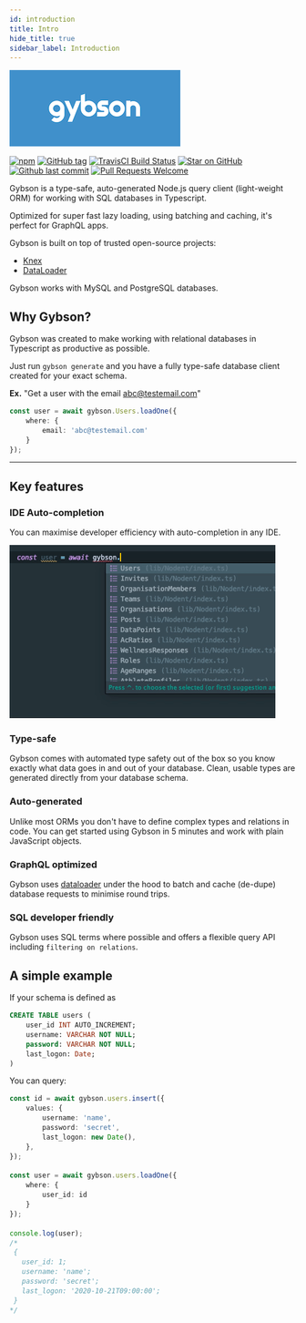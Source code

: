 ```yaml
---
id: introduction
title: Intro
hide_title: true
sidebar_label: Introduction
---
```


![Image of logo](https://github.com/MattGson/Gybson/blob/master/logo-small.png?raw=true)

[![npm](https://img.shields.io/npm/v/gybson.svg?style=for-the-badge)](https://www.npmjs.com/package/gybson)
[![GitHub tag](https://img.shields.io/github/tag/MattGson/Gybson.svg?style=for-the-badge)](https://github.com/MattGson/Gybson)
[![TravisCI Build Status](https://img.shields.io/travis/MattGson/Gybson/master?style=for-the-badge)](https://travis-ci.org/github/MattGson/Gybson)
[![Star on GitHub][github-star-badge]][github-star-link]
[![Github last commit][last-commit]][last-commit-link]
[![Pull Requests Welcome][prs-badge]][prs-link]

[github-star-badge]: https://img.shields.io/github/last-commit/MattGson/Gybson.svg?style=for-the-badge&logo=github&logoColor=ffffff
[github-star-link]: https://github.com/MattGson/Gybson/stargazers
[last-commit]: https://img.shields.io/github/stars/MattGson/Gybson.svg?style=for-the-badge&logo=github&logoColor=ffffff
[last-commit-link]: https://github.com/MattGson/Gybson/commits
[prs-badge]: https://img.shields.io/badge/PRs-welcome-brightgreen.svg?style=for-the-badge
[prs-link]: https://github.com/MattGson/Gybson

Gybson is a type-safe, auto-generated Node.js query client (light-weight ORM) for working with SQL databases in Typescript.

Optimized for super fast lazy loading, using batching and caching, it's perfect for GraphQL apps.

Gybson is built on top of trusted open-source projects:
 - [Knex](https://github.com/knex/knex)
 - [DataLoader](https://github.com/graphql/dataloader)
 
Gybson works with MySQL and PostgreSQL databases.

## Why Gybson?

Gybson was created to make working with relational databases in Typescript as productive as possible.

Just run `gybson generate` and you have a fully type-safe database client created for your exact schema. 

**Ex.** "Get a user with the email abc@testemail.com"


```typescript
const user = await gybson.Users.loadOne({ 
    where: {
        email: 'abc@testemail.com'
    } 
});
```
---

## Key features

### IDE Auto-completion

You can maximise developer efficiency with auto-completion in any IDE.

![Image of demo](https://github.com/MattGson/Gybson/blob/master/demo.gif?raw=true)

### Type-safe

Gybson comes with automated type safety out of the box so you know exactly what data goes in and out of your database. Clean, usable types are generated directly from your database schema.

### Auto-generated

Unlike most ORMs you don't have to define complex types and relations in code. You can get started using Gybson in 5 minutes and work with plain JavaScript objects.

### GraphQL optimized

Gybson uses [dataloader](https://github.com/graphql/dataloader) under the hood to batch and cache (de-dupe) database requests to minimise round trips.

### SQL developer friendly

Gybson uses SQL terms where possible and offers a flexible query API including `filtering on relations`.

## A simple example

If your schema is defined as

```sql
CREATE TABLE users (
    user_id INT AUTO_INCREMENT;
    username: VARCHAR NOT NULL;
    password: VARCHAR NOT NULL;
    last_logon: Date;
)
```

You can query:

```typescript
const id = await gybson.users.insert({
    values: {
        username: 'name',
        password: 'secret',
        last_logon: new Date(),
    },
});

const user = await gybson.users.loadOne({
    where: {
        user_id: id
    }
});

console.log(user);
/* 
 {
   user_id: 1;
   username: 'name';
   password: 'secret';
   last_logon: '2020-10-21T09:00:00';
 }
*/
```
